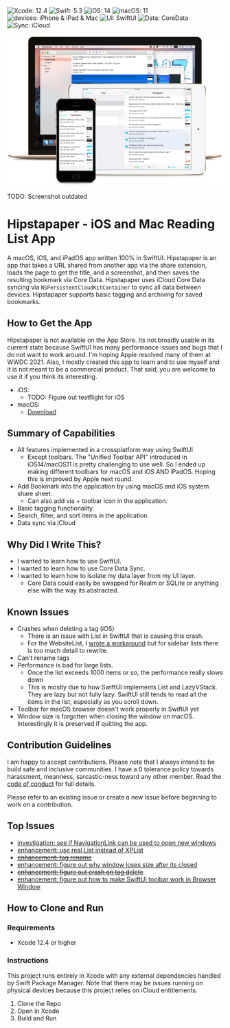 ![Xcode: 12.4](https://img.shields.io/badge/Xcode-12.4-lightgrey.svg) ![Swift: 5.3](https://img.shields.io/badge/Swift-5.3-lightgrey.svg) ![iOS: 14](https://img.shields.io/badge/iOS-14-lightgrey.svg) ![macOS: 11](https://img.shields.io/badge/macOS-11-lightgrey.svg) ![devices: iPhone & iPad & Mac](https://img.shields.io/badge/devices-iPad%20%26%20iPhone%20%26%20Mac-lightgrey.svg) ![UI: SwiftUI](https://img.shields.io/badge/UI-SwiftUI-lightgrey.svg) ![Data: CoreData](https://img.shields.io/badge/Data-CoreData-lightgrey.svg) ![Sync: iCloud](https://img.shields.io/badge/Sync-iCloud-lightgrey.svg)

[![Hipstapaper Screenshots](/readme-screenshot.png)](http://www.jeffburg.com/cocoaassets/hipstapaper-devices.png)

TODO: Screenshot outdated

# Hipstapaper - iOS and Mac Reading List App

A macOS, iOS, and iPadOS app written 100% in SwiftUI. Hipstapaper is an app that takes a URL shared from another app via the share extension, loads the page to get the title, and a screenshot, and then saves the resulting bookmark via Core Data. Hipstapaper uses iCloud Core Data syncing via `NSPersistentCloudKitContainer` to sync all data between devices. Hipstapaper supports basic tagging and archiving for saved bookmarks.

## How to Get the App

Hipstapaper is not available on the App Store. Its not broadly usable in its current state because SwiftUI has many performance issues and bugs that I do not want to work around. I'm hoping Apple resolved many of them at WWDC 2021. Also, I mostly created this app to learn and to use myself and it is not meant to be a commercial product. That said, you are welcome to use it if you think its interesting.
- iOS:
    - TODO: Figure out testflight for iOS
- macOS:
    - [Download](http://www.jeffburg.com/zzNotPortfolio/Hipstapaper/current/Hipstapaper.zip)

## Summary of Capabilities

- All features implemented in a crossplatform way using SwiftUI
   - Except toolbars. The "Unified Toolbar API" introduced in iOS14/macOS11 is pretty challenging to use well. So I ended up making different toolbars for macOS and iOS AND iPadOS. Hoping this is improved by Apple next round.
- Add Bookmark into the application by using macOS and iOS system share sheet.
   - Can also add via + toolbar icon in the application.
- Basic tagging functionality.
- Search, filter, and sort items in the application.
- Data sync via iCloud

## Why Did I Write This?

- I wanted to learn how to use SwiftUI.
- I wanted to learn how to use Core Data Sync.
- I wanted to learn how to isolate my data layer from my UI layer.
   - Core Data could easily be swapped for Realm or SQLite or anything else with the way its abstracted.

## Known Issues

- Crashes when deleting a tag (iOS)
   - There is an issue with List in SwiftUI that is causing this crash.
   - For the WebsiteList, I [wrote a workaround](https://github.com/jeffreybergier/XPList) but for sidebar lists there is too much detail to rewrite.
- Can't rename tags
- Performance is bad for large lists.
   - Once the list exceeds 1000 items or so, the performance really slows down
   - This is mostly due to how SwiftUI implements List and LazyVStack. They are lazy but not fully lazy. SwiftUI still tends to read all the items in the list, especially as you scroll down.
- Toolbar for macOS browser doesn't work properly in SwiftUI yet
- Window size is forgotten when closing the window on macOS. Interestingly it is preserved if quitting the app.

## Contribution Guidelines

I am happy to accept contributions. Please note that I always intend to be build safe and inclusive communities. I have a 0 tolerance policy towards harassment, meanness, sarcastic-ness toward any other member. Read the [code of conduct](CODE_OF_CONDUCT.md) for full details.

Please refer to an existing issue or create a new issue before beginning to work on a contribution.

## Top Issues

- [investigation: see if NavigationLink can be used to open new windows](https://github.com/jeffreybergier/Hipstapaper/issues/22)
- [enhancement: use real List instead of XPList](https://github.com/jeffreybergier/Hipstapaper/issues/21)
- [~~enhancement: tag rename~~](https://github.com/jeffreybergier/Hipstapaper/issues/20)
- [enhancement: figure out why window loses size after its closed](https://github.com/jeffreybergier/Hipstapaper/issues/23)
- [~~enhancement: figure out crash on tag delete~~](https://github.com/jeffreybergier/Hipstapaper/issues/24)
- [enhancement: figure out how to make SwiftUI toolbar work in Browser Window](https://github.com/jeffreybergier/Hipstapaper/issues/25)

## How to Clone and Run

### Requirements

- Xcode 12.4 or higher

### Instructions

This project runs entirely in Xcode with any external dependencies handled by Swift Package Manager. Note that there may be issues running on physical devices because this project relies on iCloud entitlements.

1. Clone the Repo
1. Open in Xcode
1. Build and Run


